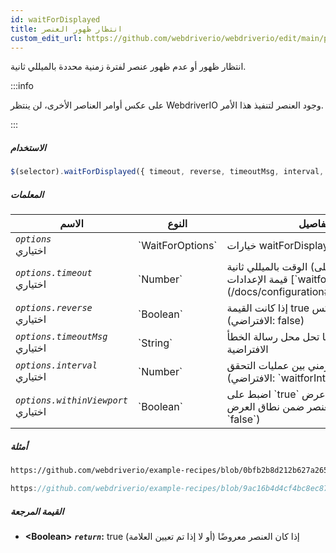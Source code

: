 ```yaml
---
id: waitForDisplayed
title: انتظار ظهور العنصر
custom_edit_url: https://github.com/webdriverio/webdriverio/edit/main/packages/webdriverio/src/commands/element/waitForDisplayed.ts
---
```


انتظار ظهور أو عدم ظهور عنصر لفترة زمنية محددة بالميللي ثانية.

:::info

على عكس أوامر العناصر الأخرى، لن ينتظر WebdriverIO وجود العنصر لتنفيذ
هذا الأمر.

:::

##### الاستخدام

```js
$(selector).waitForDisplayed({ timeout, reverse, timeoutMsg, interval, withinViewport })
```

##### المعلمات

<table>
  <thead>
    <tr>
      <th>الاسم</th><th>النوع</th><th>التفاصيل</th>
    </tr>
  </thead>
  <tbody>
    <tr>
      <td><code><var>options</var></code><br /><span className="label labelWarning">اختياري</span></td>
      <td>`WaitForOptions`</td>
      <td>خيارات waitForDisplayed (اختياري)</td>
    </tr>
    <tr>
      <td><code><var>options.timeout</var></code><br /><span className="label labelWarning">اختياري</span></td>
      <td>`Number`</td>
      <td>الوقت بالميللي ثانية (الافتراضي يعتمد على قيمة الإعدادات [`waitforTimeout`](/docs/configuration#waitfortimeout))</td>
    </tr>
    <tr>
      <td><code><var>options.reverse</var></code><br /><span className="label labelWarning">اختياري</span></td>
      <td>`Boolean`</td>
      <td>إذا كانت القيمة true فإنه ينتظر العكس (الافتراضي: false)</td>
    </tr>
    <tr>
      <td><code><var>options.timeoutMsg</var></code><br /><span className="label labelWarning">اختياري</span></td>
      <td>`String`</td>
      <td>إذا وجدت فإنها تحل محل رسالة الخطأ الافتراضية</td>
    </tr>
    <tr>
      <td><code><var>options.interval</var></code><br /><span className="label labelWarning">اختياري</span></td>
      <td>`Number`</td>
      <td>الفاصل الزمني بين عمليات التحقق (الافتراضي: `waitforInterval`)</td>
    </tr>
    <tr>
      <td><code><var>options.withinViewport</var></code><br /><span className="label labelWarning">اختياري</span></td>
      <td>`Boolean`</td>
      <td>اضبط على `true` للانتظار حتى يتم عرض العنصر ضمن نطاق العرض (الافتراضي: `false`)</td>
    </tr>
  </tbody>
</table>

##### أمثلة

```html reference title="index.html" useHTTPS
https://github.com/webdriverio/example-recipes/blob/0bfb2b8d212b627a2659b10f4449184b657e1d59/waitForDisplayed/index.html#L3-L8
```

```js reference title="waitForDisplayedExample.js" useHTTPS
https://github.com/webdriverio/example-recipes/blob/9ac16b4d4cf4bc8ec87f6369439a2d0bcaae4483/waitForDisplayed/waitForDisplayedExample.js#L6-L14
```

##### القيمة المرجعة

- **&lt;Boolean&gt;**
            **<code><var>return</var></code>:**  true    إذا كان العنصر معروضًا (أو لا إذا تم تعيين العلامة)